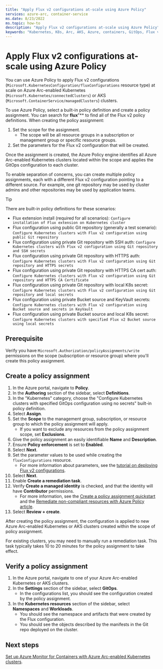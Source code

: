 ```yaml
---
title: "Apply Flux v2 configurations at-scale using Azure Policy"
services: azure-arc, container-service
ms.date: 8/23/2022
ms.topic: how-to
description: "Apply Flux v2 configurations at-scale using Azure Policy"
keywords: "Kubernetes, K8s, Arc, AKS, Azure, containers, GitOps, Flux v2"
---
```


# Apply Flux v2 configurations at-scale using Azure Policy

You can use Azure Policy to apply Flux v2 configurations (`Microsoft.KubernetesConfiguration/fluxConfigurations` resource type) at scale on Azure Arc-enabled Kubernetes (`Microsoft.Kubernetes/connectedClusters`) or AKS (`Microsoft.ContainerService/managedClusters`) clusters.

To use Azure Policy, select a built-in policy definition and create a policy assignment. You can search for **flux**"** to find all of the Flux v2 policy definitions. When creating the policy assignment:
1. Set the scope for the assignment.
    * The scope will be all resource groups in a subscription or management group or specific resource groups.
2. Set the parameters for the Flux v2 configuration that will be created. 

Once the assignment is created, the Azure Policy engine identifies all Azure Arc-enabled Kubernetes clusters located within the scope and applies the GitOps configuration to each cluster.

To enable separation of concerns, you can create multiple policy assignments, each with a different Flux v2 configuration pointing to a different source. For example, one git repository may be used by cluster admins and other repositories may be used by application teams.

> [!TIP]
> There are built-in policy definitions for these scenarios:
> * Flux extension install (required for all scenarios): `Configure installation of Flux extension on Kubernetes cluster`
> * Flux configuration using public Git repository (generally a test scenario): `Configure Kubernetes clusters with Flux v2 configuration using public Git repository`
> * Flux configuration using private Git repository with SSH auth: `Configure Kubernetes clusters with Flux v2 configuration using Git repository and SSH secrets`
> * Flux configuration using private Git repository with HTTPS auth: `Configure Kubernetes clusters with Flux v2 configuration using Git repository and HTTPS secrets`
> * Flux configuration using private Git repository with HTTPS CA cert auth: `Configure Kubernetes clusters with Flux v2 configuration using Git repository and HTTPS CA Certificate`
> * Flux configuration using private Git repository with local K8s secret: `Configure Kubernetes clusters with Flux v2 configuration using Git repository and local secrets`
> * Flux configuration using private Bucket source and KeyVault secrets: `Configure Kubernetes clusters with Flux v2 configuration using Bucket source and secrets in KeyVault`
> * Flux configuration using private Bucket source and local K8s secret: `Configure Kubernetes clusters with specified Flux v2 Bucket source using local secrets`

## Prerequisite

Verify you have `Microsoft.Authorization/policyAssignments/write` permissions on the scope (subscription or resource group) where you'll create this policy assignment.

## Create a policy assignment

1. In the Azure portal, navigate to **Policy**.
1. In the **Authoring** section of the sidebar, select **Definitions**.
1. In the "Kubernetes" category, choose the "Configure Kubernetes clusters with specified GitOps configuration using no secrets" built-in policy definition. 
1. Select **Assign**.
1. Set the **Scope** to the management group, subscription, or resource group to which the policy assignment will apply.
    * If you want to exclude any resources from the policy assignment scope, set **Exclusions**.
1. Give the policy assignment an easily identifiable **Name** and **Description**.
1. Ensure **Policy enforcement** is set to **Enabled**.
1. Select **Next**.
1. Set the parameter values to be used while creating the `fluxConfigurations` resource.
    * For more information about parameters, see the [tutorial on deploying Flux v2 configurations](./tutorial-use-gitops-flux2.md).
1. Select **Next**.
1. Enable **Create a remediation task**.
1. Verify **Create a managed identity** is checked, and that the identity will have **Contributor** permissions. 
    * For more information, see the [Create a policy assignment quickstart](../../governance/policy/assign-policy-portal.md) and the [Remediate non-compliant resources with Azure Policy article](../../governance/policy/how-to/remediate-resources.md).
1. Select **Review + create**.

After creating the policy assignment, the configuration is applied to new Azure Arc-enabled Kubernetes or AKS clusters created within the scope of policy assignment.

For existing clusters, you may need to manually run a remediation task. This task typically takes 10 to 20 minutes for the policy assignment to take effect.

## Verify a policy assignment

1. In the Azure portal, navigate to one of your Azure Arc-enabled Kubernetes or AKS clusters.
1. In the **Settings** section of the sidebar, select **GitOps**.
    * In the configurations list, you should see the configuration created by the policy assignment.
1. In the **Kubernetes resources** section of the sidebar, select **Namespaces** and **Workloads**.
    * You should see the namespace and artifacts that were created by the Flux configuration.
    * You should see the objects described by the manifests in the Git repo deployed on the cluster.

## Next steps

[Set up Azure Monitor for Containers with Azure Arc-enabled Kubernetes clusters](../../azure-monitor/containers/container-insights-enable-arc-enabled-clusters.md).
